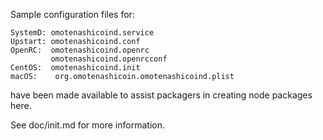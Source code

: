 Sample configuration files for:
```
SystemD: omotenashicoind.service
Upstart: omotenashicoind.conf
OpenRC:  omotenashicoind.openrc
         omotenashicoind.openrcconf
CentOS:  omotenashicoind.init
macOS:    org.omotenashicoin.omotenashicoind.plist
```
have been made available to assist packagers in creating node packages here.

See doc/init.md for more information.

